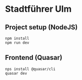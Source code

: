 # Stadtführer Ulm

## Project setup (NodeJS)
```
npm install
npm run dev
```

## Frontend (Quasar)
```
nps install @quasar/cli
quasar dev
```
